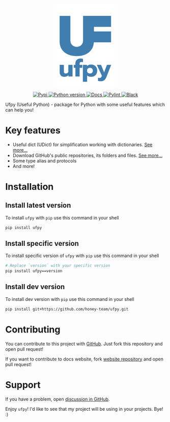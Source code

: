 <p align=center>
    <picture>
        <source
            srcset="/readme_assets/logo_d.svg"
            media="(prefers-color-scheme: dark), (min-width: 200px)"
        />
        <source
            srcset="/readme_assets/logo_l.svg"
            media="(prefers-color-scheme: light), (prefers-color-scheme: no-preference), (min-width: 200px)"
        />
        <img src="readme_assets/logo.svg" width="200" alt="Logo" style="text-align: center" />
    </picture>
</p>

<p align=center>
    <a href="https://pypi.org/project/ufpy">
        <img src="https://img.shields.io/pypi/v/ufpy?style=flat&amp;logo=pypi&amp;logoColor=white&amp;label&amp;color=blue" alt="Pypi">
    </a>
    <a href="https://python.org">
        <img src="https://img.shields.io/badge/3.12%2B-blue?logo=python&amp;logoColor=white" alt="Python version">
    </a>
    <a href="https://honey-team.ru/ufpy-website">
        <img src="https://img.shields.io/badge/docs-blue?logo=material%20for%20mkdocs&amp;logoColor=white" alt="Docs">
    </a>
    <a href="https://pypi.org/project/pylint">
        <img src="https://img.shields.io/badge/pylint-blue" alt="Pylint">
    </a>
    <a href="https://pypi.org/project/black">
        <img src="https://img.shields.io/badge/black-blue" alt="Black">
    </a>
</p>

Ufpy (Useful Python) - package for Python with some useful features which can help you!

# Key features

- Useful dict (UDict) for simplification working with dictionaries. [See more...](examples/udict.md)
- Download GitHub's public repositories, its folders and files. [See more...](examples/github/download.md)
- Some type alias and protocols
- And more!

# Installation

## Install latest version

To install `ufpy` with `pip` use this command in your shell
```sh
pip install ufpy
```

## Install specific version

To install specific version of `ufpy` with `pip` use this command in your shell
```sh
# Replace `version` with your specific version
pip install ufpy==version
```

## Install dev version

To install dev version with `pip` use this command in your shell
```sh
pip install git+https://github.com/honey-team/ufpy.git
```

# Contributing

You can contribute to this project with [GitHub](https://github.com/honey-team/ufpy). Just fork this repository and open pull request!

If you want to contribute to docs website, fork [website repository](https://honey-team/ufpy-website) and open pull request!

# Support

If you have a problem, open [discussion in GitHub](https://github.com/honey-team/ufpy/discussions).

Enjoy `ufpy`! I'd like to see that my project will be using in your projects. Bye! :)
